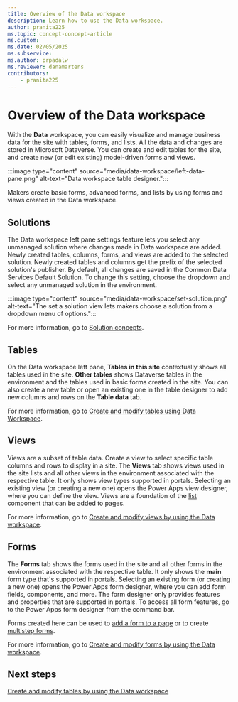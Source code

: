 ```yaml
---
title: Overview of the Data workspace
description: Learn how to use the Data workspace.
author: pranita225
ms.topic: concept-concept-article
ms.custom: 
ms.date: 02/05/2025
ms.subservice:
ms.author: prpadalw
ms.reviewer: danamartens
contributors:
    - pranita225
---
```

# Overview of the Data workspace

With the **Data** workspace, you can easily visualize and manage business data for the site with tables, forms, and lists. All the data and changes are stored in Microsoft Dataverse. You can create and edit tables for the site, and create new (or edit existing) model-driven forms and views.

:::image type="content" source="media/data-workspace/left-data-pane.png" alt-text="Data workspace table designer.":::

Makers create basic forms, advanced forms, and lists by using forms and views created in the Data workspace.

## Solutions

The Data workspace left pane settings feature lets you select any unmanaged solution where changes made in Data workspace are added. Newly created tables, columns, forms, and views are added to the selected solution. Newly created tables and columns get the prefix of the selected solution's publisher. By default, all changes are saved in the Common Data Services Default Solution. To change this setting, choose the dropdown and select any unmanaged solution in the environment.

:::image type="content" source="media/data-workspace/set-solution.png" alt-text="The set a solution view lets makers choose a solution from a dropdown menu of options.":::

For more information, go to [Solution concepts](/power-platform/alm/solution-concepts-alm).

## Tables

On the Data workspace left pane, **Tables in this site** contextually shows all tables used in the site. **Other tables** shows Dataverse tables in the environment and the tables used in basic forms created in the site. You can also create a new table or open an existing one in the table designer to add new columns and rows on the **Table data** tab.

For more information, go to [Create and modify tables using Data Workspace](../configure/data-workspace-tables.md).

## Views

Views are a subset of table data. Create a view to select specific table columns and rows to display in a site. The **Views** tab shows views used in the site lists and all other views in the environment associated with the respective table. It only shows view types supported in portals. Selecting an existing view (or creating a new one) opens the Power Apps view designer, where you can define the view. Views are a foundation of the [list](add-list.md) component that can be added to pages.

For more information, go to [Create and modify views by using the Data workspace](../configure/data-workspace-views.md).

## Forms

The **Forms** tab shows the forms used in the site and all other forms in the environment associated with the respective table. It only shows the **main** form type that's supported in portals. Selecting an existing form (or creating a new one) opens the Power Apps form designer, where you can add form fields, components, and more. The form designer only provides features and properties that are supported in portals. To access all form features, go to the Power Apps form designer from the command bar.

Forms created here can be used to [add a form to a page](add-form.md) or to create [multistep forms](multistep-forms.md).

For more information, go to [Create and modify forms by using the Data workspace](../configure/data-workspace-forms.md).

## Next steps

[Create and modify tables by using the Data workspace](../configure/data-workspace-tables.md)
